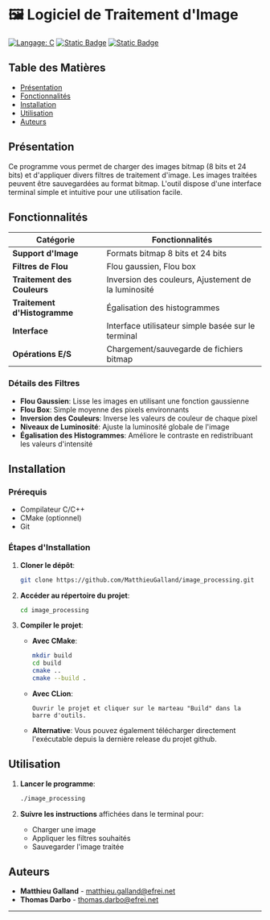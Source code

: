 # 🖼️ Logiciel de Traitement d'Image

[![Langage: C](https://img.shields.io/badge/Langage-C-orange.svg?style=for-the-badge)](https://www.c-language.org/)
[![Static Badge](https://img.shields.io/badge/Auteurs-Thomas_Darbo_--_Matthieu_Galland-blue?style=for-the-badge)](https://github.com/MatthieuGalland/image_processing)
[![Static Badge](https://img.shields.io/badge/PROJET-Algorithmique_et_structures_de_donnees-red?style=for-the-badge)](https%3A%2F%2Fmoodle.myefrei.fr%2Fcourse%2Fview.php%3Fid%3D14372)


## Table des Matières

- [Présentation](#présentation)
- [Fonctionnalités](#-fonctionnalités)
- [Installation](#-installation)
- [Utilisation](#-utilisation)
- [Auteurs](#-auteurs)

## Présentation

Ce programme vous permet de charger des images bitmap (8 bits et 24 bits) et d'appliquer divers filtres de traitement d'image. Les images traitées peuvent être sauvegardées au format bitmap. L'outil dispose d'une interface terminal simple et intuitive pour une utilisation facile.

## Fonctionnalités

| Catégorie | Fonctionnalités |
|----------|----------|
| **Support d'Image** | Formats bitmap 8 bits et 24 bits |
| **Filtres de Flou** | Flou gaussien, Flou box |
| **Traitement des Couleurs** | Inversion des couleurs, Ajustement de la luminosité |
| **Traitement d'Histogramme** | Égalisation des histogrammes |
| **Interface** | Interface utilisateur simple basée sur le terminal |
| **Opérations E/S** | Chargement/sauvegarde de fichiers bitmap |

### Détails des Filtres

- **Flou Gaussien**: Lisse les images en utilisant une fonction gaussienne
- **Flou Box**: Simple moyenne des pixels environnants
- **Inversion des Couleurs**: Inverse les valeurs de couleur de chaque pixel
- **Niveaux de Luminosité**: Ajuste la luminosité globale de l'image
- **Égalisation des Histogrammes**: Améliore le contraste en redistribuant les valeurs d'intensité

## Installation

### Prérequis

- Compilateur C/C++
- CMake (optionnel)
- Git

### Étapes d'Installation

1. **Cloner le dépôt**:
   ```bash
   git clone https://github.com/MatthieuGalland/image_processing.git
   ```

2. **Accéder au répertoire du projet**:
   ```bash
   cd image_processing
   ```

3. **Compiler le projet**:

    - **Avec CMake**:
      ```bash
      mkdir build
      cd build
      cmake ..
      cmake --build .
      ```

    - **Avec CLion**:
      ```
      Ouvrir le projet et cliquer sur le marteau "Build" dans la barre d'outils.
      ```

    - **Alternative**:
      Vous pouvez également télécharger directement l'exécutable depuis la dernière release du projet github.

## Utilisation

1. **Lancer le programme**:
   ```bash
   ./image_processing
   ```

2. **Suivre les instructions** affichées dans le terminal pour:
    - Charger une image
    - Appliquer les filtres souhaités
    - Sauvegarder l'image traitée

## Auteurs

- **Matthieu Galland** - [matthieu.galland@efrei.net](mailto:matthieu.galland@efrei.net)
- **Thomas Darbo** - [thomas.darbo@efrei.net](mailto:thomas.darbo@efrei.net)

---
